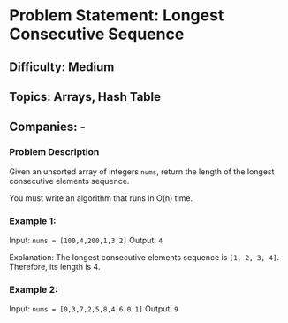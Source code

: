 # Problem Statement: Longest Consecutive Sequence

## Difficulty: Medium

## Topics: Arrays, Hash Table

## Companies: -

### Problem Description

Given an unsorted array of integers `nums`, return the length of the longest consecutive elements sequence.

You must write an algorithm that runs in O(n) time.

### Example 1:

Input: `nums = [100,4,200,1,3,2]`
Output: `4`

Explanation: The longest consecutive elements sequence is `[1, 2, 3, 4]`. Therefore, its length is 4.

### Example 2:

Input: `nums = [0,3,7,2,5,8,4,6,0,1]`
Output: `9`

